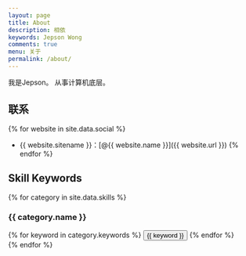```yaml
---
layout: page
title: About
description: 相依
keywords: Jepson Wong
comments: true
menu: 关于
permalink: /about/
---
```


我是Jepson。
从事计算机底层。

## 联系

{% for website in site.data.social %}
* {{ website.sitename }}：[@{{ website.name }}]({{ website.url }})
{% endfor %}

## Skill Keywords

{% for category in site.data.skills %}
### {{ category.name }}
<div class="btn-inline">
{% for keyword in category.keywords %}
<button class="btn btn-outline" type="button">{{ keyword }}</button>
{% endfor %}
</div>
{% endfor %}
